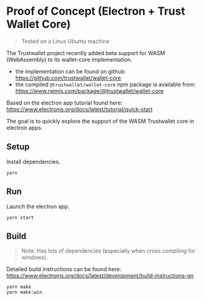 # Proof of Concept (Electron + Trust Wallet Core)

> Tested on a Linux Ubuntu machine

The Trustwallet project recently added beta support for WASM (WebAssembly) to its wallet-core implementation.
- the implementation can be found on github: https://github.com/trustwallet/wallet-core
- the compiled `@trustwallet/wallet-core` npm package is available from: https://www.npmjs.com/package/@trustwallet/wallet-core

Based on the electron app tutorial found here: https://www.electronjs.org/docs/latest/tutorial/quick-start

The goal is to quickly explore the support of the WASM Trustwallet core in electron apps. 

## Setup

Install dependencies.

```shell
yarn
```

## Run

Launch the electron app.

```shell
yarn start
```

## Build

> Note: Has lots of dependencies (especially when cross compiling for windows).

Detailed build instructions can be found here: https://www.electronjs.org/docs/latest/development/build-instructions-gn

```shell
yarn make
yarn make:win
```
